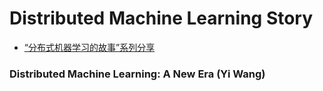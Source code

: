 # Distributed Machine Learning Story
- [“分布式机器学习的故事”系列分享](http://cxwangyi.github.io/notes/2014-01-20-distributed-machine-learning.html)

### Distributed Machine Learning: A New Era (Yi Wang)
